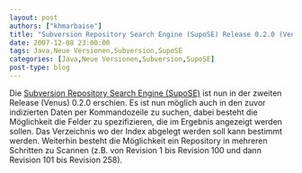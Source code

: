 ```yaml
---
layout: post
authors: ["khmarbaise"]
title: "Subversion Repository Search Engine (SupoSE) Release 0.2.0 (Venus)"
date: 2007-12-08 23:00:00
tags: Java,Neue Versionen,Subversion,SupoSE
categories: [Java,Neue Versionen,Subversion,SupoSE]
post-type: blog
---
```

Die <a href="http://supose.soebes.de"  title="SupoSE">Subversion Repository Search Engine (SupoSE)</a> ist nun in der zweiten Release (Venus) 0.2.0 erschien. Es ist nun möglich auch in den zuvor indizierten Daten per Kommandozeile zu suchen, dabei besteht die Möglichkeit die Felder zu spezifizieren, die im Ergebnis angezeigt werden sollen. Das Verzeichnis wo der Index abgelegt werden soll kann bestimmt werden. Weiterhin besteht die Möglichkeit ein Repository in mehreren Schritten zu Scannen (z.B. von Revision 1 bis Revision 100 und dann Revision 101 bis Revision 258).
